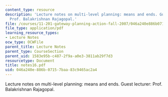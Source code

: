 ```yaml
---
content_type: resource
description: 'Lecture notes on multi-level planning: means and ends. Guest lecturer:
  Prof. Balakrishnan Rajagopal.'
file: /courses/11-201-gateway-planning-action-fall-2007/046a240e886b07157baa83c9465ac2a4_notes16.pdf
file_type: application/pdf
learning_resource_types:
- Lecture Notes
ocw_type: OCWFile
parent_title: Lecture Notes
parent_type: CourseSection
parent_uid: 1583e95b-c487-2f9a-a0e3-3811ab29f7d3
resourcetype: Document
title: notes16.pdf
uid: 046a240e-886b-0715-7baa-83c9465ac2a4
---
```

Lecture notes on multi-level planning: means and ends. Guest lecturer: Prof. Balakrishnan Rajagopal.

